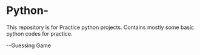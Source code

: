 # Python-
This repository is for Practice python projects.
Contains mostly some basic python codes for practice.

--Guessing Game
